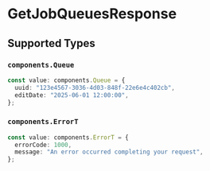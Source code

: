 # GetJobQueuesResponse


## Supported Types

### `components.Queue`

```typescript
const value: components.Queue = {
  uuid: "123e4567-3036-4d03-848f-22e6e4c402cb",
  editDate: "2025-06-01 12:00:00",
};
```

### `components.ErrorT`

```typescript
const value: components.ErrorT = {
  errorCode: 1000,
  message: "An error occurred completing your request",
};
```

